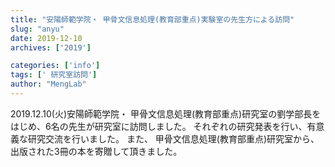 ```yaml
---
title: "安陽師範学院・ 甲骨文信息処理(教育部重点)実験室の先生方による訪問"
slug: "anyu"
date: 2019-12-10
archives: ['2019']

categories: ['info']
tags: [' 研究室訪問']
author: "MengLab"
---
```

2019.12.10(火)安陽師範学院・ 甲骨文信息処理(教育部重点)研究室の劉学部長をはじめ、6名の先生が研究室に訪問しました。 それぞれの研究発表を行い、有意義な研究交流を行いました。 また、 甲骨文信息処理(教育部重点)研究室から、出版された3冊の本を寄贈して頂きました。
